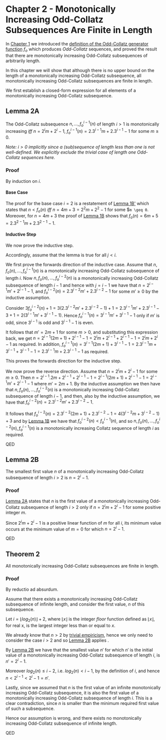 # Chapter 2 - Monotonically Increasing Odd-Collatz Subsequences Are Finite in Length

In [Chapter 1](Chapter-1-Unbounded-Length-Increasing-Odd-Collatz-Sequences.md) we introduced the [definition of the Odd-Collatz generator function](Chapter-1-Unbounded-Length-Increasing-Odd-Collatz-Sequences.md#definition-1a) $`f_o`$ which produces _Odd-Collatz_ sequences, and proved the result that there are monotonically increasing Odd-Collatz subsequences of arbitrarily length.

In this chapter we will show that although there is no upper bound on the length of a monotonically increasing Odd-Collatz subsequence, all monotonically increasing Odd-Collatz subsequences are finite in length.

We first establish a closed-form expression for all elements of a monotonically increasing Odd-Collatz subsequence.

## Lemma 2A

The Odd-Collatz subsequence $`n, \dots, f_o^{i-1}(n)`$  of length $`i > 1`$ is monotonically increasing *iff* $`n = 2^{i}m + 2^{i} - 1`$, $`f_o^{i-1}(n) = 2.3^{i-1}m + 2.3^{i-1} - 1`$ for some $`m \geq 0`$.

*Note: $`i > 0`$ implicitly since a (sub)sequence of length less than one is not well-defined. We explicitly exclude the trivial case of length one Odd-Collatz sequences here.*

### Proof

By induction on $`i`$.

#### Base Case

The proof for the base case $`i = 2`$ is a restatement of [Lemma 1B'](Chapter-1-Unbounded-Length-Increasing-Odd-Collatz-Sequences.md#lemma-1b-1') which states that $`n < f_o(n)`$ *iff* $`n = 4m+3 = 2^{2}m + 2^{2} - 1`$ for some $`m \geq 0`. Moreover, for $`n = 4m+3`$ the proof of [Lemma 1B](Chapter-1-Unbounded-Length-Increasing-Odd-Collatz-Sequences.md#lemma-1b') shows that $`f_o(n) = 6m+5 = 2.3^{2-1}m + 2.3^{2-1} - 1`$.

#### Inductive Step

We now prove the inductive step. 

Accordingly, assume that the lemma is true for all $`j < i`$.

We first prove the forwards direction of the inductive case. Assume that $`n, f_o(n), \dots, f_o^{i-1}(n)`$ is a monotonically increasing Odd-Collatz subsequence of length $`i`$. Now $`n, f_o(n), \dots, f_o^{i-2}(n)`$ is a monotonically increasing Odd-Collatz subsequence of length $`i-1`$ and hence with $`j = i-1`$ we have that $`n = 2^{i-1}m' + 2^{i-1} - 1`$, and $`f_o^{i-2}(n) = 2.3^{i-2}m' + 2.3^{i-2} - 1`$ for some $`m' \geq 0`$ by the inductive assumption.

Consider $`3f_o^{i-2}(n) + 1 = 3(2.3^{i-2}m' + 2.3^{i-2} - 1) + 1 = 2.3^{i-1}m' + 2.3^{i-1} - 3 + 1 = 2(3^{i-1}m' + 3^{i-1} - 1)`$. Hence $`f_o^{i-1}(n) = 3^{i-1}m' + 3^{i-1} - 1`$ only if $`m'`$ is odd, since $`3^{i-1}`$ is odd and $`3^{i-1} - 1`$ is even.

It follows that $`m' = 2m+1`$ for some $`m > 0`$, and substituting this expression back, we get $`n = 2^{i-1}(2m+1) + 2^{i-1} - 1 = 2^{i}m + 2^{i-1} + 2^{i-1} - 1 = 2^{i}m + 2^{i} - 1`$ as required. In addition, $`f_o^{i-1}(n) = 3^{i-1}(2m+1) + 3^{i-1} - 1 = 2.3^{i-1}m + 3^{i-1} + 3^{i-1} - 1 = 2.3^{i-1}m + 2.3^{i-1} - 1`$ as required.

This proves the forwards direction for the inductive step.

We now prove the reverse direction. Assume that $`n = 2^{i}m + 2^{i} - 1`$ for some $`m \geq 0`$. Then $`n = 2^{i-1}.2m + 2^{i-1} + 2^{i-1} - 1 = 2^{i-1}(2m+1) + 2^{i-1} - 1 = 2^{i-1}m' + 2^{i-1} - 1`$ where $`m' = 2m+1`$. By the inductive assumption we then have that $`n, f_o(n), \dots, f_o^{i-2}(n)`$ is a monotonically increasing Odd-Collatz subsequence of length $`i-1`$, and then, also by the inductive assumption, we have that $`f_o^{i-2}(n) = 2.3^{i-2}m' + 2.3^{i-2} - 1`$.

It follows that $`f_o^{i-2}(n) = 2.3^{i-2}(2m+1) + 2.3^{i-2} - 1 = 4(3^{i-2}m + 3^{i-2} - 1) + 3`$ and by [Lemma 1B](Chapter-1-Unbounded-Length-Increasing-Odd-Collatz-Sequences.md#lemma-1b) we have that $`f_o^{i-2}(n) < f_o^{i-1}(n)`$, and so $`n, f_o(n), \dots, f_o^{i-2}(n), f_o^{i-1}(n)`$ is a monotonically increasing Collatz sequence of length $`i`$ as required.

QED

## Lemma 2B

The smallest first value $`n`$ of a monotonically increasing Odd-Collatz subsequence of length $`i > 2`$ is $`n = 2^i - 1`$.

### Proof

[Lemma 2A](#lemma-2a) states that $`n`$ is the first value of a monotonically increasing Odd-Collatz subsequence of length $`i > 2`$ only if $`n = 2^{i}m + 2^{i} - 1`$ for some positive integer $`m`$.

Since $`2^{i}m + 2^{i} - 1`$ is a positive linear function of $`m`$ for all $`i`$, its minimum value occurs at the minimum value of $`m = 0`$ for which $`n = 2^{i} - 1`$.

QED

## Theorem 2

All monotonically increasing Odd-Collatz subsequences are finite in length.

### Proof

By reductio ad absurdum.

Assume that there exists a monotonically increasing Odd-Collatz subsequence of infinite length, and consider the first value, $`n`$ of this subsequence.

Let $`i = \lfloor log_2(n) \rfloor + 2`$, where $`\lfloor x \rfloor`$ is the integer *floor* function defined as $`\lfloor x \rfloor`$, for real x, is the largest integer less than or equal to $`x`$.

We already know that $`n > 2`$ by [trivial empiricism](Chapter-1-Unbounded-Length-Increasing-Odd-Collatz-Sequences.md#definition-1a), hence we only need to consider the case $`i > 2`$ and so [Lemma 2B](#lemma-2b) applies .

By [Lemma 2B](#lemma-2b) we have that the smallest value $`n'`$ for which $`n'`$ is the initial value of a monotonically increasing Odd-Collatz subsequence of length $`i`$, is $`n' = 2^{i} - 1`$.

Moreover $`log_2(n) \leq i-2`$, i.e. $`log_2(n) < i-1`$, by the definition of $`i`$, and hence $`n < 2^{i-1} < 2^i - 1 = n'`$.

Lastly, since we assumed that $`n`$ is the first value of an infinite monotonically increasing Odd-Collatz subsequence, it is also the first value of a monotonically increasing Odd-Collatz subsequence of length $`i`$. This is a clear contradiction, since $`n`$ is smaller than the minimum required first value of such a subsequence.

Hence our assumption is wrong, and there exists no monotonically increasing Odd-Collatz subsequence of infinite length.

QED
